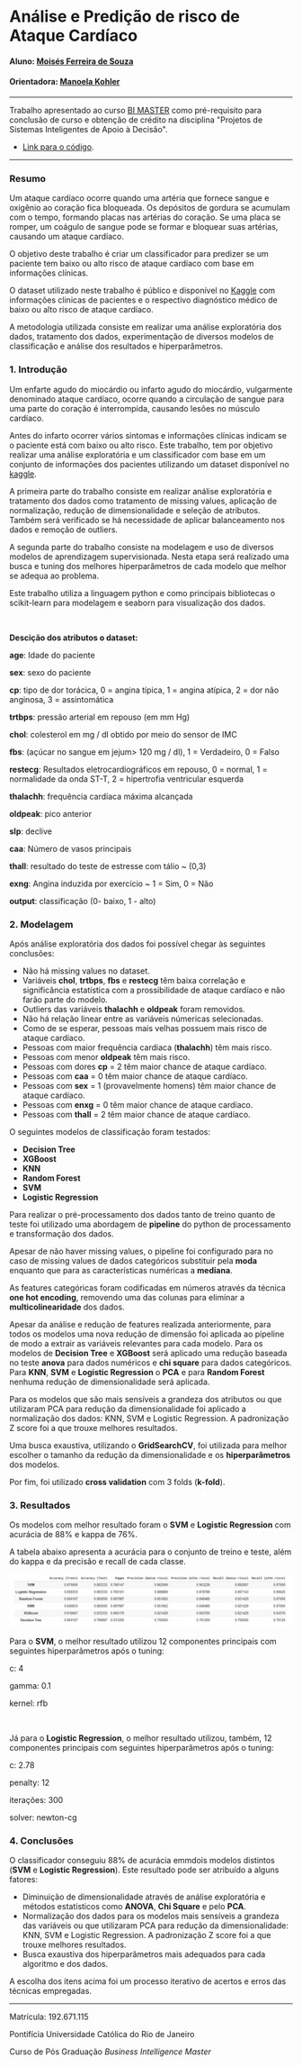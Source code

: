 # Análise e Predição de risco de Ataque Cardíaco

#### Aluno: [Moisés Ferreira de Souza](https://github.com/moisesfsouza)
#### Orientadora: [Manoela Kohler](https://github.com/manoelakohler)


---

Trabalho apresentado ao curso [BI MASTER](https://ica.puc-rio.ai/bi-master) como pré-requisito para conclusão de curso e obtenção de crédito na disciplina "Projetos de Sistemas Inteligentes de Apoio à Decisão".


- [Link para o código](predicao_risco_ataque_cardiaco.ipynb).


---

### Resumo

Um ataque cardíaco ocorre quando uma artéria que fornece sangue e oxigênio ao coração fica bloqueada. Os depósitos de gordura se acumulam com o tempo, formando placas nas artérias do coração. Se uma placa se romper, um coágulo de sangue pode se formar e bloquear suas artérias, causando um ataque cardíaco.

O objetivo deste trabalho é criar um classificador para predizer se um paciente tem baixo ou alto risco de ataque cardíaco com base em informações clínicas.

O dataset utilizado neste trabalho é público e disponível no [Kaggle](https://www.kaggle.com/rashikrahmanpritom/heart-attack-analysis-prediction-dataset) com informações clinicas de pacientes e o respectivo diagnóstico médico de baixo ou alto risco de ataque cardíaco.

A metodologia utilizada consiste em realizar uma análise exploratória dos dados, tratamento dos dados, experimentação de diversos modelos de classificação e análise dos resultados e hiperparâmetros.

### 1. Introdução

Um enfarte agudo do miocárdio ou infarto agudo do miocárdio, vulgarmente denominado ataque cardíaco, ocorre quando a circulação de sangue para uma parte do coração é interrompida, causando lesões no músculo cardíaco.

Antes do infarto ocorrer vários sintomas e informações clínicas indicam se o paciente está com baixo ou alto risco. Este trabalho, tem por objetivo realizar uma análise exploratória e um classificador com base em um conjunto de informações dos pacientes utilizando um dataset disponível no [kaggle](https://www.kaggle.com/rashikrahmanpritom/heart-attack-analysis-prediction-dataset).

A primeira parte do trabalho consiste em realizar análise exploratória e tratamento dos dados como tratamento de missing values, aplicação de normalização, redução de dimensionalidade e seleção de atributos. Também será verificado se há necessidade de aplicar balanceamento nos dados e remoção de outliers.

A segunda parte do trabalho consiste na modelagem e uso de diversos modelos de aprendizagem supervisionada. Nesta etapa será realizado uma busca e tuning dos melhores hiperparâmetros de cada modelo que melhor se adequa ao problema.

Este trabalho utiliza a linguagem python e como principais bibliotecas o scikit-learn para modelagem e seaborn para visualização dos dados.

<br>

**Descição dos atributos o dataset:**

**age**: Idade do paciente

**sex**: sexo do paciente

**cp**: tipo de dor torácica, 0 = angina típica, 1 = angina atípica, 2 = dor não anginosa, 3 = assintomática

**trtbps**: pressão arterial em repouso (em mm Hg)

**chol**: colesterol em mg / dl obtido por meio do sensor de IMC

**fbs**: (açúcar no sangue em jejum> 120 mg / dl), 1 = Verdadeiro, 0 = Falso

**restecg**: Resultados eletrocardiográficos em repouso, 0 = normal, 1 = normalidade da onda ST-T, 2 = hipertrofia ventricular esquerda

**thalachh**: frequência cardíaca máxima alcançada

**oldpeak**: pico anterior

**slp**: declive

**caa**: Número de vasos principais

**thall**: resultado do teste de estresse com tálio ~ (0,3)

**exng**: Angina induzida por exercício ~ 1 = Sim, 0 = Não

**output**: classificação (0- baixo, 1 - alto)

### 2. Modelagem

Após análise exploratória dos dados foi possível chegar às seguintes conclusões:

* Não há missing values no dataset.
* Variáveis **chol**, **trtbps**,  **fbs** e **restecg** têm baixa correlação e significância estatística com a prossibilidade de ataque cardíaco e não farão parte do modelo. 
* Outliers das variáveis **thalachh** e **oldpeak** foram removidos.
* Não há relação linear entre as variáveis númericas selecionadas.
* Como de se esperar, pessoas mais velhas possuem mais risco de ataque cardíaco.
* Pessoas com maior frequência cardiaca (**thalachh**) têm mais risco.
* Pessoas com menor **oldpeak** têm mais risco.  
* Pessoas com dores **cp** = 2 têm maior chance de ataque cardíaco.
* Pessoas com **caa** = 0 têm maior chance de ataque cardíaco.
* Pessoas com **sex** = 1 (provavelmente homens) têm maior chance de ataque cardíaco.
* Pessoas com **enxg** = 0 têm maior chance de ataque cardíaco.
* Pessoas com **thall** = 2 têm maior chance de ataque cardíaco.

O seguintes modelos de classificação foram testados:
- **Decision Tree**
- **XGBoost**
- **KNN**
- **Random Forest**
- **SVM**
- **Logistic Regression**

Para realizar o pré-processamento dos dados tanto de treino quanto de teste foi utilizado uma abordagem de **pipeline** do python de processamento e transformação dos dados.  

Apesar de não haver missing values, o pipeline foi configurado para no caso de missing values de dados categóricos substituir pela **moda** enquanto que para as características numéricas a **mediana**.

As features categóricas foram codificadas em números através da técnica **one hot encoding**, removendo uma das colunas para eliminar a **multicolinearidade** dos dados.

Apesar da análise e redução de features realizada anteriormente, para todos os modelos uma nova redução de dimensão foi aplicada ao pipeline de modo a extrair as variáveis relevantes para cada modelo. Para os modelos de **Decision Tree** e **XGBoost** será aplicado uma redução baseada no teste **anova** para dados numéricos e **chi square** para dados categóricos. Para **KNN**, **SVM** e **Logistic Regression** o **PCA** e para **Random Forest** nenhuma redução de dimensionalidade será aplicada.

Para os modelos que são mais sensíveis a grandeza dos atributos ou que utilizaram PCA para redução da dimensionalidade foi aplicado a normalização dos dados: KNN, SVM e Logistic Regression. A padronização Z score foi a que trouxe melhores resultados.

Uma busca exaustiva, utilizando o **GridSearchCV**, foi utilizada para melhor escolher o tamanho da redução da dimensionalidade e os **hiperparâmetros** dos modelos.

Por fim, foi utilizado **cross validation** com 3 folds (**k-fold**).

### 3. Resultados

Os modelos com melhor resultado foram o **SVM** e **Logistic Regression** com acurácia de 88% e kappa de 76%.

A tabela abaixo apresenta a acurácia para o conjunto de treino e teste, além do kappa e da precisão e recall de cada classe.

![teste](resultados.PNG)

Para o **SVM**, o melhor resultado utilizou 12 componentes principais com seguintes hiperparâmetros após o tuning:

c: 4

gamma: 0.1

kernel: rfb

<br>

Já para o **Logistic Regression**, o melhor resultado utilizou, também, 12 componentes principais com seguintes hiperparâmetros após o tuning:

c: 2.78

penalty: 12

iterações: 300

solver: newton-cg

### 4. Conclusões

O classificador conseguiu 88% de acurácia emmdois modelos distintos (**SVM** e **Logistic Regression**). Este resultado pode ser atribuído a alguns fatores:
- Diminuição de dimensionalidade através de análise exploratória e métodos estatísticos como **ANOVA**, **Chi Square** e pelo **PCA**.
- Normalização dos dados para os modelos mais sensíveis a grandeza das variáveis ou que utilizaram PCA para redução da dimensionalidade: KNN, SVM e Logistic Regression. A padronização Z score foi a que trouxe melhores resultados.
- Busca exaustiva dos hiperparâmetros mais adequados para cada algoritmo e dos dados.

A escolha dos itens acima foi um processo iterativo de acertos e erros das técnicas empregadas.

---

Matrícula: 192.671.115

Pontifícia Universidade Católica do Rio de Janeiro

Curso de Pós Graduação *Business Intelligence Master*
